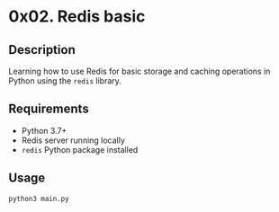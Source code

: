 # 0x02. Redis basic

## Description
Learning how to use Redis for basic storage and caching operations in Python using the `redis` library.

## Requirements
- Python 3.7+
- Redis server running locally
- `redis` Python package installed

## Usage
```bash
python3 main.py
